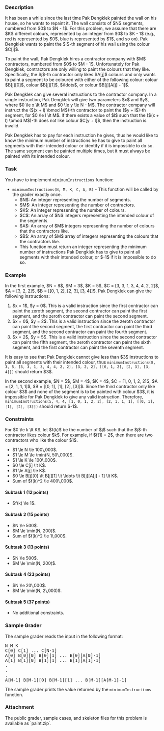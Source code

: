 <h3>Description</h3>
<p>
  It has been a while since the last time Pak Dengklek painted the wall on his house, so he wants to
  repaint it. The wall consists of $N$ segments, numbered from $0$ to $N - 1$. For this
  problem, we assume that there are $K$ different colours, represented by an integer from
  $0$ to $K - 1$ (e.g., red is represented by $0$, blue is represented by $1$, and
  so on). Pak Dengklek wants to paint the $i$-th segment of his wall using the colour $C[i]$.
</p><p>
  To paint the wall, Pak Dengklek hires a contractor company with $M$ contractors, numbered
  from $0$ to $M - 1$. Unfortunately for Pak Dengklek, contractors are only willing to paint
  the colours that they like. Specifically, the $j$-th contractor only likes $A[j]$ colours
  and only wants to paint a segment to be coloured with either of the following colour: colour
  $B[j][0]$, colour $B[j][1]$, $\ldots$, or colour $B[j][A[j] - 1]$.
</p><p>
  Pak Dengklek can give several instructions to the contractor company. In a single instruction, Pak
  Dengklek will give two parameters $x$ and $y$, where $0 \le x \lt M$ and $0 \le y
  \le N - M$. The contractor company will instruct the ($(x + l) \bmod M$)-th contractor to
  paint the ($y + l$)-th segment, for $0 \le l \lt M$. If there exists a value of $l$
  such that the ($(x + l) \bmod M$)-th does not like colour $C[y + l]$, then the instruction
  is invalid.
</p><p>
  Pak Dengklek has to pay for each instruction he gives, thus he would like to know the minimum
  number of instructions he has to give to paint all segments with their intended colour or identify
  if it is impossible to do so. The same segment can be painted multiple times, but it must always
  be painted with its intended colour.
</p>

<h3>Task</h3>
<p>
  You have to implement <code>minimumInstructions</code> function:
</p>
<ul>
  <li>
    <code>minimumInstructions(N, M, K, C, A, B)</code> - This function will be called by the
    grader exactly once.
    <ul>
      <li>$N$: An integer representing the number of segments.</li>
      <li>$M$: An integer representing the number of contractors.</li>
      <li>$K$: An integer representing the number of colours.</li>
      <li>$C$: An array of $N$ integers representing the intended colour of the segments.
          </li>
      <li>$A$: An array of $M$ integers representing the number of colours that the
          contractors like.</li>
      <li>$B$: An array of $M$ array of integers representing the colours that the
          contractors like. </li>
      <li>This function must return an integer representing the minimum number of instructions Pak
          Dengklek has to give to paint all segments with their intended colour, or $-1$ if it
          is impossible to do so.</li>
    </ul>
  </li>
</ul>

<h3>Example</h3>
<p>
  In the first example, $N = 8$, $M = 3$, $K = 5$, $C = [3, 3, 1, 3, 4, 4, 2, 2]$,
  $A = [3, 2, 2]$, $B = [[0, 1, 2], [2, 3], [3, 4]]$. Pak Dengklek can give the following
  instructions:
</p>
<ol>
  <li>$x = 1$, $y = 0$. This is a valid instruction since the first contractor can paint
      the zeroth segment, the second contractor can paint the first segment, and the zeroth
      contractor can paint the second segment.</li>
  <li>$x = 0$, $y = 2$. This is a valid instruction since the zeroth contractor can paint
      the second segment, the first contractor can paint the third segment, and the second
      contractor can paint the fourth segment.</li>
  <li>$x = 2$, $y = 5$. This is a valid instruction since the second contractor can paint
      the fifth segment, the zeroth contractor can paint the sixth segment, and the first
      contractor can paint the seventh segment.</li>
</ol>
<p>
  It is easy to see that Pak Dengklek cannot give less than $3$ instructions to paint all
  segments with their intended colour, thus
  <code>minimumInstructions(8, 3, 5, [3, 3, 1, 3, 4, 4, 2, 2], [3, 2, 2], [[0, 1, 2], [2, 3], [3, 4]])</code>
  should return $3$.
</p>
<p>
  In the second example, $N = 5$, $M = 4$, $K = 4$, $C = [1, 0, 1, 2, 2]$,
  $A = [2, 1, 1, 1]$, $B = [[0, 1], [1], [2], [3]]$. Since the third contractor only like
  colour $3$ and none of the segment is to be painted with colour $3$, it is impossible
  for Pak Dengklek to give any valid instruction. Therefore,
  <code>minimumInstructions(5, 4, 4, [1, 0, 1, 2, 2], [2, 1, 1, 1], [[0, 1], [1], [2], [3]])</code>
  should return $-1$.
</p>

<h3>Constraints</h3>
For $0 \le k \lt K$, let $f(k)$ be the number of $j$ such that the $j$-th contractor
likes colour $k$. For example, if $f(1) = 2$, then there are two contractors who like the
colour $1$.
<ul>
  <li>$1 \le N \le 100\,000$.</li>
  <li>$1 \le M \le \min(N, 50\,000)$.</li>
  <li>$1 \le K \le 100\,000$.</li>
  <li>$0 \le C[i] \lt K$.</li>
  <li>$1 \le A[j] \le K$.</li>
  <li>$0 \le B[j][0] \lt B[j][1] \lt \ldots \lt B[j][A[j] - 1] \lt K$.</li>
  <li>Sum of $f(k)^2 \le 400\,000$.</li>
</ul>

<h4>Subtask 1 (12 points)</h4>
<ul>
  <li>$f(k) \le 1$.</li>
</ul>

<h4>Subtask 2 (15 points)</h4>
<ul>
  <li>$N \le 500$.</li>
  <li>$M \le \min(N, 200)$.</li>
  <li>Sum of $f(k)^2 \le 1\,000$.</li>
</ul>

<h4>Subtask 3 (13 points)</h4>
<ul>
  <li>$N \le 500$.</li>
  <li>$M \le \min(N, 200)$.</li>
</ul>

<h4>Subtask 4 (23 points)</h4>
<ul>
  <li>$N \le 20\,000$.</li>
  <li>$M \le \min(N, 2\,000)$.</li>
</ul>

<h4>Subtask 5 (37 points)</h4>
<ul>
  <li>No additional constraints.</li>
</ul>

<h3>Sample Grader</h3>
<p>
  The sample grader reads the input in the following format:
</p>
<pre>
N M K
C[0] C[1] ... C[N-1]
A[0] B[0][0] B[0][1] ... B[0][A[0]-1]
A[1] B[1][0] B[1][1] ... B[1][A[1]-1]
.
.
.
A[M-1] B[M-1][0] B[M-1][1] ... B[M-1][A[M-1]-1]
</pre>
<p>
  The sample grader prints the value returned by the <code>minimumInstructions</code> function.
</p>

<h3>Attachment</h3>
<p>
  The public grader, sample cases, and skeleton files for this problem is available as `paint.zip`.
</p>
